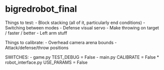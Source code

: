 # bigredrobot_final

Things to test:
    - Block stacking (all of it, particularly end conditions)
    - Switching between modes
    - Defense visual servo
    - Make throwing on target / faster / better
    - Left arm stuff
    
Things to calibrate:
    - Overhead camera arena bounds
    - Attack/defense/throw positions
    

SWITCHES:
    - game.py TEST_DEBUG = False
    - main.py CALIBRATE = False
    * robot\_interface.py USE_PARAMS = False
    
